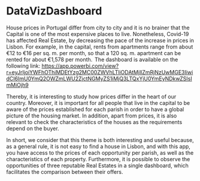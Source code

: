 # DataVizDashboard
House prices in Portugal differ from city to city and it is no brainer that the Capital is one of the most expensive places to live. Nonetheless, Covid-19 has affected Real Estate, by decreasing the pace of the increase in prices in Lisbon. For example, in the capital, rents from apartments range from about €12 to €16 per sq. m. per month, so that a 120 sq. m. apartment can be rented for about €1,578 per month.  
The dashboard is available on the following link: https://app.powerbi.com/view?r=eyJrIjoiYWFhOThiMDEtYzg2MC00ZWVhLTliODAtMjllZmRjNzUwMGE3IiwidCI6ImU0YmQ2OWZmLWU2ZjctNGMyZS1iMjQ3LTQxYjU0YmEyNDkwZSIsImMiOjh9

Thereby, it is interesting to study how prices differ in the heart of our country. Moreover, it is important for all people that live in the capital to be aware of the prices established for each parish in order to have a global picture of the housing market. In addition, apart from prices, it is also relevant to check the characteristics of the houses as the requirements depend on the buyer.  

In short, we consider that this theme is both interesting and useful because, as a general rule, it is not easy to find a house in Lisbon, and with this app, you have access to the prices of each opportunity per parish, as well as the characteristics of each property. Furthermore, it is possible to observe the opportunities of three reputable Real Estates in a single dashboard, which facilitates the comparison between their offers. 
 
